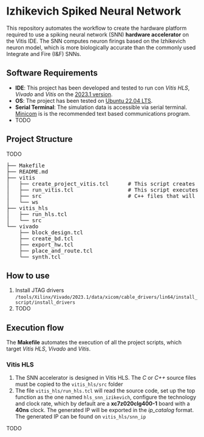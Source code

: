 # Izhikevich Spiked Neural Network
This repository automates the workflow to create the hardware platform required to use a spiking neural network (SNN) **hardware accelerator** on the Vitis IDE. The SNN computes neuron firings based on the Izhikevich neuron model, which is more biologically accurate than the commonly used Integrate and Fire (I&F) SNNs.

## Software Requirements
* **IDE**: This project has been developed and tested to run con *Vitis HLS*, *Vivado* and *Vitis* on the [2023.1 version](https://www.xilinx.com/support/download/index.html/content/xilinx/en/downloadNav/vivado-design-tools/2023-1.html).
* **OS**: The project has been tested on [Ubuntu 22.04 LTS](https://ubuntu.com/download/desktop).
* **Serial Terminal**: The simulation data is accessible via serial terminal. [Minicom](https://help.ubuntu.com/community/Minicom) is is the recommended text based communications program.
* TODO

## Project Structure
TODO
<pre>
├── Makefile                                    
├── README.md                                
├── vitis
│   ├── create_project_vitis.tcl      # This script creates the Vitis workspace (App and Platform)
│   ├── run_vitis.tcl                 # This script executes the App in the PYNQ board
│   ├── src                           # C++ files that will be executed on the board CPU
│   └── ws                               
├── vitis_hls
│   ├── run_hls.tcl                      
│   └── src                              
└── vivado                               
    ├── block_design.tcl                 
    ├── create_bd.tcl                    
    ├── export_hw.tcl                    
    ├── place_and_route.tcl              
    └── synth.tcl                        
</pre>
## How to use
1. Install JTAG drivers `/tools/Xilinx/Vivado/2023.1/data/xicom/cable_drivers/lin64/install_script/install_drivers`
2. TODO

## Execution flow
The **Makefile** automates the execution of all the project scripts, which target *Vitis HLS*, *Vivado* and *Vitis*. 

### Vitis HLS
1. The SNN accelerator is designed in Vitis HLS. The *C* or *C++* source files must be copied to the `vitis_hls/src` folder
2. The file `vitis_hls/run_hls.tcl` will read the source code, set up the top function as the one named `hls_snn_izikevich`, configure the technology and clock rate, which by default are a **xc7z020clg400-1** board with a **40ns** clock. The generated IP will be exported in the *ip_catalog* format. The generated IP can be found on `vitis_hls/snn_ip`

TODO